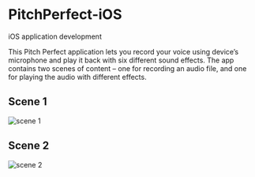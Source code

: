 # PitchPerfect-iOS
iOS application development

This Pitch Perfect application lets you record your voice using device’s microphone and play it back with six different sound effects. The app contains two scenes of content – one for recording an audio file, and one for playing the audio with different effects.

## Scene 1

![scene 1](https://user-images.githubusercontent.com/40026126/41318504-250defba-6eb6-11e8-8063-dae76f828958.PNG)


## Scene 2

![scene 2](https://user-images.githubusercontent.com/40026126/41318516-30fcfe4c-6eb6-11e8-8369-0ebdac36e964.PNG)

